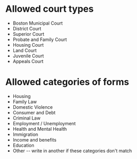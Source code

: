 # Allowed court types

* Boston Municipal Court
* District Court
* Superior Court
* Probate and Family Court
* Housing Court
* Land Court
* Juvenile Court
* Appeals Court

# Allowed categories of forms

* Housing
* Family Law
* Domestic Violence
* Consumer and Debt
* Criminal Law
* Employment / Unemployment
* Health and Mental Health
* Immigration
* Income and benefits
* Education
* Other -- write in another if these categories don't match
